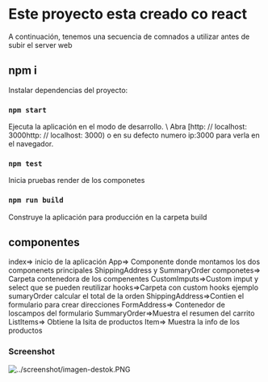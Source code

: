 # Este proyecto esta creado co react

A continuación, tenemos una secuencia de comnados a utilizar antes de subir el server web

## npm i

Instalar dependencias del proyecto:

### `npm start`

Ejecuta la aplicación en el modo de desarrollo. \ Abra [http: // localhost: 3000http: // localhost: 3000) o en su defecto numero ip:3000 para verla en el navegador.

### `npm test`

Inicia pruebas render de los componetes

### `npm run build`

Construye la aplicación para producción en la carpeta build

## componentes

index=> inicio de la aplicación
App=> Componente donde montamos los dos componenets principales ShippingAddress y SummaryOrder
componetes=> Carpeta contenedora de los compenentes
CustomImputs=>Custom imput y select que se pueden reutilizar
hooks=>Carpeta con custom hooks ejemplo sumaryOrder calcular el total de la orden
ShippingAddress=>Contien el formulario para crear direcciones
  FormAddress=> Contenedor de loscampos del formulario
SummaryOrder=>Muestra el resumen del carrito
  ListItems=> Obtiene la lsita de productos
  Item=> Muestra la info de los productos
  
  ### Screenshot
 <style>
    .container{
        display: grid;
        grid-template-columns: repeat(1, 1fr);
    }
</style>
<div> <img src="../screenshot/imagen-destok.PNG" alt=""></div>
<div class="container">
  <div> <img src="" alt="../screenshot/imagen-destok.PNG"></div>
<div> <img src="../screenshot/imagen-orden-mobile.jpeg" alt=""></div>
</div>

